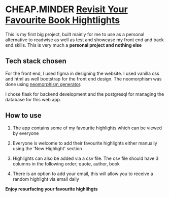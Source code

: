 # CHEAP.MINDER [Revisit Your Favourite Book Hightlights](https://www.cheapminder.herokuapp.com)

This is my first big project, built mainly for me to use as a personal alternative to readwise as well as test and showcase my front end and back end skills. This is very much a **personal project and nothing else**

## Tech stack chosen

For the front end, I used figma in designing the website. I used vanilla css and html as well bootstrap for the front end design. The neomorphism was done using [neomorphism generator](https://neumorphism.io).

I chose flask for backend development and the postgresql for managing the database for this web app.

## How to use

1. The app contains some of my favourite highlights which can be viewed by everyone

2. Everyone is welcome to add their favourite highlights either manually using the 'New Highlight' section

3. Highlights can also be added via a csv file. The csv file should have 3 columns in the following order; quote, author, book

4. There is an option to add your email, this will allow you to receive a random highlight via email daily

**Enjoy resurfacing your favourite highlihgts**
